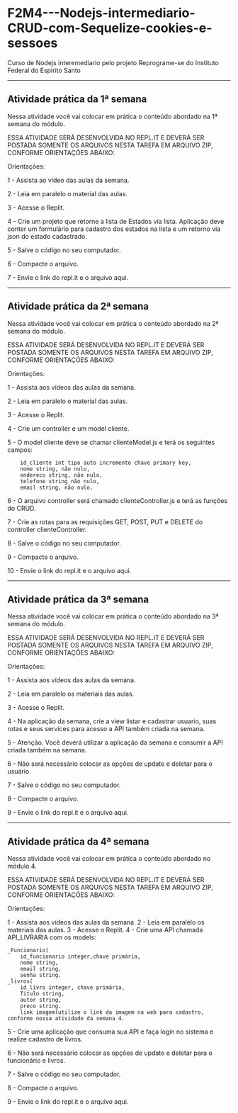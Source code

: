 # F2M4---Nodejs-intermediario-CRUD-com-Sequelize-cookies-e-sessoes
Curso de Nodejs interemediario pelo projeto Reprograme-se do Instituto Federal do Espírito Santo 

---

## Atividade prática da 1ª semana

Nessa atividade você vai colocar em prática o conteúdo abordado na 1ª semana do módulo.

ESSA ATIVIDADE  SERÁ DESENVOLVIDA NO REPL.IT E DEVERÁ SER POSTADA SOMENTE OS ARQUIVOS NESTA TAREFA EM ARQUIVO ZIP, CONFORME ORIENTAÇÕES ABAIXO:

Orientações:

1 - Assista ao vídeo das aulas da semana.

2 - Leia em paralelo o material das aulas.

3 - Acesse o Replit.

4 - Crie um projeto que retorne a lista de Estados via lista. Aplicação deve conter um formulário para cadastro dos estados na lista e um retorno via json do estado cadastrado.

5 - Salve o código no seu computador.

6 - Compacte o arquivo.

7 - Envie o link do repl.it e o arquivo aqui.

----

## Atividade prática da 2ª semana

Nessa atividade você vai colocar em prática o conteúdo abordado na 2ª semana do módulo.

ESSA ATIVIDADE  SERÁ DESENVOLVIDA NO REPL.IT E DEVERÁ SER POSTADA SOMENTE OS ARQUIVOS NESTA TAREFA EM ARQUIVO ZIP, CONFORME ORIENTAÇÕES ABAIXO:

Orientações:

1 - Assista aos vídeos das aulas da semana.

2 - Leia em paralelo o material das aulas.

3 - Acesse o Replit.

4 - Crie um controller e um model cliente.

5 - O model cliente deve se chamar clienteModel.js e terá os seguintes campos:
    
        id_cliente int tipo auto incremento chave primary key,
        nome string, não nulo,
        endereco string, não nulo,
        telefone string não nulo,
        email string, não nulo.
        
6 - O arquivo controller será chamado clienteController.js e terá as funções do CRUD.

7 - Crie as rotas para as requisições GET, POST, PUT e DELETE do controller clienteController.

8 - Salve o código no seu computador.

9 - Compacte o arquivo.

10 - Envie o link do repl.it e o arquivo aqui.

----

## Atividade prática da 3ª semana

Nessa atividade você vai colocar em prática o conteúdo abordado na 3ª semana do módulo.

ESSA ATIVIDADE  SERÁ DESENVOLVIDA NO REPL.IT E DEVERÁ SER POSTADA SOMENTE OS ARQUIVOS NESTA TAREFA EM ARQUIVO ZIP, CONFORME ORIENTAÇÕES ABAIXO:

Orientações:

1 - Assista aos vídeos das aulas da semana.

2 - Leia em paralelo os materiais das aulas.

3 - Acesse o Replit.

4 - Na aplicação da semana, crie a view listar e cadastrar usuario, suas rotas e seus services para acesso a  API também criada na semana.

5 - Atenção. Você deverá utilizar a aplicação da semana e consumir a API criada também na semana.

6 - Não será necessário colocar as opções de update e deletar para o usuário.

7 - Salve o código no seu computador.

8 - Compacte o arquivo.

9 - Envie o link do repl.it e o arquivo aqui.

-----

## Atividade prática da 4ª semana

Nessa atividade você vai colocar em prática o conteúdo abordado no módulo 4.

ESSA ATIVIDADE  SERÁ DESENVOLVIDA NO REPL.IT E DEVERÁ SER POSTADA SOMENTE OS ARQUIVOS NESTA TAREFA EM ARQUIVO ZIP, CONFORME ORIENTAÇÕES ABAIXO:

Orientações:

1 - Assista aos vídeos das aulas da semana.
2 - Leia em paralelo os materiais das aulas.
3 - Acesse o Replit.
4 - Crie uma API chamada API_LIVRARIA com os models:
    
    _Funcionario(
        id_funcionario integer,chave primária,
        nome string,
        email string,
        senha string.
    _livros(
        id_livro integer, chave primária,
        Titulo string,
        autor string,
        preco string.
        link imagem(utilize o link da imagem na web para cadastro, conforme nossa atividade da semana 4.

5 - Crie uma aplicação que consuma sua API e faça login no sistema e realize cadastro de livros.

6 - Não será necessário colocar as opções de update e deletar para o funcionário e livros.

7 - Salve o código no seu computador.

8 - Compacte o arquivo.

9 - Envie o link do repl.it e o arquivo aqui.
